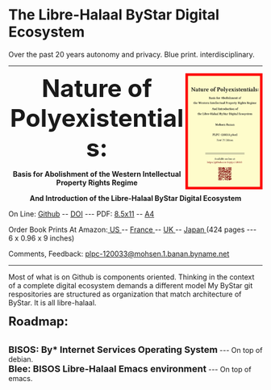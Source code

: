 The Libre-Halaal ByStar Digital Ecosystem
=========================================

Over the past 20 years autonomy and privacy. Blue print. interdisciplinary.

------------------------------------------------------------------------


<img align="right"  height="230" src="./images/frontCover-1.jpg">

<p align="center"><font size="+4"><b>Nature of Polyexistentials:</font></b></p>

<p align="center"><b>Basis for Abolishment of the Western Intellectual Property Rights Regime</b></p>

<p align="center"><b>And Introduction of the Libre-Halaal ByStar Digital Ecosystem</b></p>

<p>
</p>

<p align="left">On Line: <a href="https://github.com/bxplpc/120033">Github</a> --  <a href="https://doi.org/10.5281/zenodo.8003847">DOI</a>
 --- PDF: <a href="https://github.com/bxplpc/120033">8.5x11</a> -- <a href="https://github.com/bxplpc/120033">A4</a>
</p>
<p align="left">Order Book Prints At Amazon:<a href="https://www.amazon.com/dp/1960957015"> US </a> -- <a href="https://www.amazon.fr/dp/1960957015"> France </a>  -- <a href="https://www.amazon.co.uk/dp/1960957015"> UK </a> -- <a href="https://www.amazon.co.jp/dp/1960957015"> Japan </a>
(424 pages --- 6 x 0.96 x 9 inches)
</p>
<p align="left">Comments, Feedback:
<td><a href="mailto:plpc-120033@mohsen.1.banan.byname.net">plpc-120033@mohsen.1.banan.byname.net</a>
</p>

------------------------------------------------------------------------

Most of what is on Github is components oriented. Thinking in the context of a
complete digital ecosystem demands a different model My ByStar git respositories
are structured as organization that match architecture of ByStar. It is all libre-halaal.

<p align="left"><font size="+2"><b>Roadmap:</font></b></p>
<br>
<font size="+1"><b>BISOS: By* Internet Services Operating System</font></b> --- On top of debian.
<br>
<font size="+1"><b>Blee: BISOS Libre-Halaal Emacs environment</font></b> --- On top of emacs.
